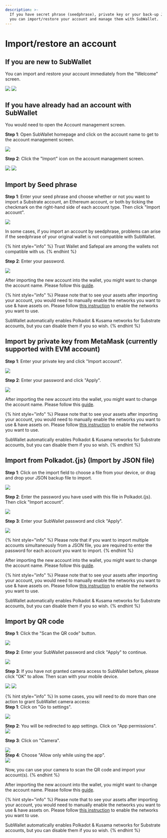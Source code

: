 ```yaml
---
description: >-
  If you have secret phrase (seedphrase), private key or your back-up JSON file,
  you can import/restore your account and manage them with SubWallet.
---
```


# Import/restore an account

## If you are new to SubWallet

You can import and restore your account immediately from the "Welcome" screen.&#x20;

![](<../../.gitbook/assets/image (17).png>) ![](<../../.gitbook/assets/image (18).png>)

## If you have already had an account with SubWallet

You would need to open the Account management screen.

**Step 1**: Open SubWallet homepage and click on the account name to get to the account management screen.

![](<../../.gitbook/assets/image (1483).png>)

**Step 2**: Click the "Import" icon on the account management screen.

![](<../../.gitbook/assets/image (1331).png>) ![](<../../.gitbook/assets/image (1412).png>)

## Import by Seed phrase

**Step 1**: Enter your seed phrase and choose whether or not you want to import a Substrate account, an Ethereum account, or both by ticking the checkmark on the right-hand side of each account type. Then click "Import account".

![](<../../.gitbook/assets/image (970).png>)

In some cases, if you import an account by seedphrase, problems can arise if the seedphrase of your original wallet is not compatible with SubWallet.&#x20;

{% hint style="info" %}
Trust Wallet and Safepal are among the wallets not compatible with us.&#x20;
{% endhint %}

**Step 2**: Enter your password.

![](<../../.gitbook/assets/image (977).png>)

After importing the new account into the wallet, you might want to change the account name. Please follow this [guide](switch-between-accounts-and-change-account-name.md).

{% hint style="info" %}
Please note that to see your assets after importing your account, you would need to manually enable the networks you want to use & have assets on. Please follow [this instruction](../customize-your-blockchains.md) to enable the networks you want to use.

SubWallet automatically enables Polkadot & Kusama networks for Substrate accounts, but you can disable them if you so wish.&#x20;
{% endhint %}

## Import by private key from MetaMask (currently supported with EVM account)

**Step 1**: Enter your private key and click "Import account".

![](<../../.gitbook/assets/image (1194).png>)

**Step 2**: Enter your password and click "Apply".

![](<../../.gitbook/assets/image (1204).png>)

After importing the new account into the wallet, you might want to change the account name. Please follow this [guide](switch-between-accounts-and-change-account-name.md).

{% hint style="info" %}
Please note that to see your assets after importing your account, you would need to manually enable the networks you want to use & have assets on. Please follow [this instruction](../customize-your-blockchains.md) to enable the networks you want to use.

SubWallet automatically enables Polkadot & Kusama networks for Substrate accounts, but you can disable them if you so wish.&#x20;
{% endhint %}

## Import from Polkadot.{js} (Import by JSON file)

**Step 1**: Click on the import field to choose a file from your device, or drag and drop your JSON backup file to import.

![](<../../.gitbook/assets/image (1128).png>)

**Step 2**: Enter the password you have used with this file in Polkadot.{js}. Then click "Import account".&#x20;

![](<../../.gitbook/assets/image (965).png>)

**Step 3**: Enter your SubWallet password and click "Apply".

![](<../../.gitbook/assets/image (1140).png>)

{% hint style="info" %}
Please note that if you want to import multiple accounts simultaneously from a JSON file, you are required to enter the password for each account you want to import.
{% endhint %}

After importing the new account into the wallet, you might want to change the account name. Please follow this [guide](switch-between-accounts-and-change-account-name.md).

{% hint style="info" %}
Please note that to see your assets after importing your account, you would need to manually enable the networks you want to use & have assets on. Please follow [this instruction](../customize-your-blockchains.md) to enable the networks you want to use.

SubWallet automatically enables Polkadot & Kusama networks for Substrate accounts, but you can disable them if you so wish.&#x20;
{% endhint %}

## Import by QR code

**Step 1**: Click the "Scan the QR code" button.

![](<../../.gitbook/assets/image (964).png>)

**Step 2**: Enter your SubWallet password and click "Apply" to continue.

![](<../../.gitbook/assets/image (1436).png>)

**Step 3**: If you have not granted camera access to SubWallet before, please click "OK" to allow. Then scan with your mobile device.&#x20;

![](<../../.gitbook/assets/image (1466).png>) ![](<../../.gitbook/assets/image (1116).png>)

{% hint style="info" %}
In some cases, you will need to do more than one action to grant SubWallet camera access:\
**Step 1**: Click on "Go to settings".

&#x20;![](<../../.gitbook/assets/image (97).png>)

**Step 2**: You will be redirected to app settings. Click on "App permissions".\
![](<../../.gitbook/assets/image (98).png>)

**Step 3**: Click on "Camera".

![](<../../.gitbook/assets/image (99).png>)\
**Step 4**: Choose "Allow only while using the app".\
![](<../../.gitbook/assets/image (100).png>)

Now, you can use your camera to scan the QR code and import your account(s).
{% endhint %}

After importing the new account into the wallet, you might want to change the account name. Please follow this [guide](switch-between-accounts-and-change-account-name.md).

{% hint style="info" %}
Please note that to see your assets after importing your account, you would need to manually enable the networks you want to use & have assets on. Please follow [this instruction](../customize-your-blockchains.md) to enable the networks you want to use.

SubWallet automatically enables Polkadot & Kusama networks for Substrate accounts, but you can disable them if you so wish.&#x20;
{% endhint %}
